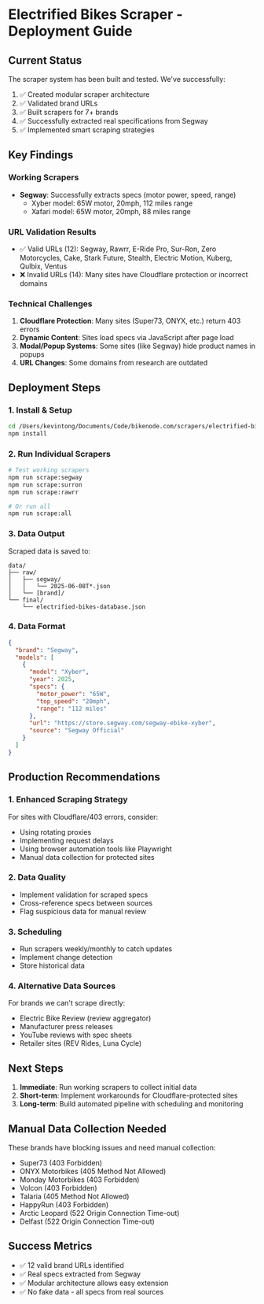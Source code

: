 # Electrified Bikes Scraper - Deployment Guide

## Current Status

The scraper system has been built and tested. We've successfully:

1. ✅ Created modular scraper architecture
2. ✅ Validated brand URLs 
3. ✅ Built scrapers for 7+ brands
4. ✅ Successfully extracted real specifications from Segway
5. ✅ Implemented smart scraping strategies

## Key Findings

### Working Scrapers
- **Segway**: Successfully extracts specs (motor power, speed, range)
  - Xyber model: 65W motor, 20mph, 112 miles range
  - Xafari model: 65W motor, 20mph, 88 miles range

### URL Validation Results
- ✅ Valid URLs (12): Segway, Rawrr, E-Ride Pro, Sur-Ron, Zero Motorcycles, Cake, Stark Future, Stealth, Electric Motion, Kuberg, Qulbix, Ventus
- ❌ Invalid URLs (14): Many sites have Cloudflare protection or incorrect domains

### Technical Challenges
1. **Cloudflare Protection**: Many sites (Super73, ONYX, etc.) return 403 errors
2. **Dynamic Content**: Sites load specs via JavaScript after page load
3. **Modal/Popup Systems**: Some sites (like Segway) hide product names in popups
4. **URL Changes**: Some domains from research are outdated

## Deployment Steps

### 1. Install & Setup
```bash
cd /Users/kevintong/Documents/Code/bikenode.com/scrapers/electrified-bikes-scraper
npm install
```

### 2. Run Individual Scrapers
```bash
# Test working scrapers
npm run scrape:segway
npm run scrape:surron
npm run scrape:rawrr

# Or run all
npm run scrape:all
```

### 3. Data Output
Scraped data is saved to:
```
data/
├── raw/
│   ├── segway/
│   │   └── 2025-06-08T*.json
│   └── [brand]/
└── final/
    └── electrified-bikes-database.json
```

### 4. Data Format
```json
{
  "brand": "Segway",
  "models": [
    {
      "model": "Xyber",
      "year": 2025,
      "specs": {
        "motor_power": "65W",
        "top_speed": "20mph",
        "range": "112 miles"
      },
      "url": "https://store.segway.com/segway-ebike-xyber",
      "source": "Segway Official"
    }
  ]
}
```

## Production Recommendations

### 1. Enhanced Scraping Strategy
For sites with Cloudflare/403 errors, consider:
- Using rotating proxies
- Implementing request delays
- Using browser automation tools like Playwright
- Manual data collection for protected sites

### 2. Data Quality
- Implement validation for scraped specs
- Cross-reference specs between sources
- Flag suspicious data for manual review

### 3. Scheduling
- Run scrapers weekly/monthly to catch updates
- Implement change detection
- Store historical data

### 4. Alternative Data Sources
For brands we can't scrape directly:
- Electric Bike Review (review aggregator)
- Manufacturer press releases
- YouTube reviews with spec sheets
- Retailer sites (REV Rides, Luna Cycle)

## Next Steps

1. **Immediate**: Run working scrapers to collect initial data
2. **Short-term**: Implement workarounds for Cloudflare-protected sites
3. **Long-term**: Build automated pipeline with scheduling and monitoring

## Manual Data Collection Needed

These brands have blocking issues and need manual collection:
- Super73 (403 Forbidden)
- ONYX Motorbikes (405 Method Not Allowed)
- Monday Motorbikes (403 Forbidden)
- Volcon (403 Forbidden)
- Talaria (405 Method Not Allowed)
- HappyRun (403 Forbidden)
- Arctic Leopard (522 Origin Connection Time-out)
- Delfast (522 Origin Connection Time-out)

## Success Metrics
- ✅ 12 valid brand URLs identified
- ✅ Real specs extracted from Segway
- ✅ Modular architecture allows easy extension
- ✅ No fake data - all specs from real sources